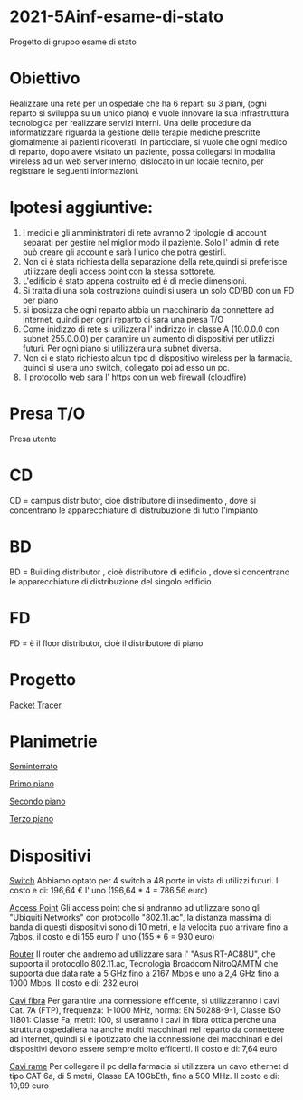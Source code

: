 # 2021-5Ainf-esame-di-stato
Progetto di gruppo esame di stato



# Obiettivo
Realizzare una rete per un ospedale che ha 6 reparti su 3 piani, (ogni reparto si sviluppa su un unico piano) e vuole innovare la sua infrastruttura tecnologica per realizzare servizi interni. Una delle procedure da informatizzare riguarda la gestione delle terapie mediche prescritte giornalmente ai pazienti ricoverati. In particolare, si vuole che ogni medico di reparto, dopo avere visitato un paziente, possa collegarsi in modalita wireless ad un web server interno, dislocato in un locale tecnito, per registrare le seguenti informazioni.


# Ipotesi aggiuntive: 

1) I medici e gli amministratori di rete avranno 2 tipologie di account separati per gestire nel miglior modo il paziente. Solo l' admin di rete può creare gli account e  sarà l'unico che potrà gestirli.
2) Non ci è stata richiesta della separazione della rete,quindi si preferisce utilizzare degli access point con la stessa sottorete.
3) L'edificio è stato appena costruito ed è di medie dimensioni.
4) Si tratta di una sola costruzione quindi si usera un solo CD/BD con un FD per piano
5) si iposizza che ogni reparto abbia un macchinario da connettere ad internet, quindi per ogni reparto ci sara una presa T/O
6) Come inidizzo di rete si utilizzera l' indirizzo in classe A (10.0.0.0 con subnet 255.0.0.0) per garantire un aumento di dispositivi per utilizzi futuri. Per ogni piano si utilizzera una subnet diversa.
7) Non ci e stato richiesto alcun tipo di dispositivo wireless per la farmacia, quindi si usera uno switch, collegato poi ad esso un pc.
8) Il protocollo web sara l' https con un web firewall (cloudfire)

# Presa T/O

Presa utente

# CD

CD = campus distributor, cioè distributore di insedimento , dove si concentrano le apparecchiature di distrubuzione di tutto l'impianto 

# BD

BD = Building distributor , cioè distributore di edificio , dove si concentrano le apparecchiature di distribuzione del singolo edificio.

# FD

FD = è il floor distributor, cioè il distributore di piano


# Progetto

[Packet Tracer](https://prnt.sc/11wwnbp) 

# Planimetrie
[Seminterrato](https://prnt.sc/11wxgvx) 

[Primo piano](https://prnt.sc/11wxeo2)

[Secondo piano](https://prnt.sc/11wxe3i)

[Terzo piano](https://prnt.sc/11wxd8v)

# Dispositivi

[Switch](https://www.amazon.it/TP-Link-TL-SG1048-Gigabit-Struttura-Acciaio/dp/B004UBUJZG) Abbiamo optato per 4 switch a 48 porte in vista di utilizzi futuri. Il costo e di: 196,64 € l' uno (196,64 * 4 = 786,56 euro)

[Access Point](https://www.amazon.it/Ubiquiti-Networks-UAP-AC-PRO-access-point/dp/B016XYQ3WK) Gli access point che si andranno ad utilizzare sono gli "Ubiquiti Networks" con protocollo "802.11.ac", la distanza massima di banda di questi dispositivi sono di 10 metri, e la velocita puo arrivare fino a 7gbps, il costo e di 155 euro l' uno (155 * 6 = 930 euro)

[Router](https://www.amazon.it/dp/B018WJTTG6?tag=tecnologiant-21&linkCode=osi&th=1&psc=1&keywords=router%20wi-fi%20AC) Il router che andremo ad utilizzare sara l' "Asus RT-AC88U", che supporta il protocollo 802.11.ac, Tecnologia Broadcom NitroQAMTM che supporta due data rate a 5 GHz fino a 2167 Mbps e uno a 2,4 GHz fino a 1000 Mbps. Il costo e di: 232 euro)

[Cavi fibra](https://www.amazon.it/UGREEN-Ethernet-Console-Videogiochi-Compatibile/dp/B00QV1F1NS) Per garantire una connessione efficente, si utilizzeranno i cavi Cat. 7A (FTP), frequenza: 1-1000 MHz, norma: EN 50288-9-1, Classe ISO 11801: Classe Fa, metri: 100, si useranno i cavi in fibra ottica perche una struttura ospedaliera ha anche molti macchinari nel reparto da connettere ad internet, quindi si e ipotizzato che la connessione dei macchinari e dei dispositivi devono essere sempre molto efficenti. Il costo e di: 7,64 euro

[Cavi rame](https://www.amazon.it/Mr-Tronic-metri-Ethernet-Grigio/dp/B07GBZ2S9J) Per collegare il pc della farmacia si utilizzera un cavo ethernet di tipo CAT 6a, di 5 metri, Classe EA 10GbEth, fino a 500 MHz. Il costo e di: 10,99 euro
